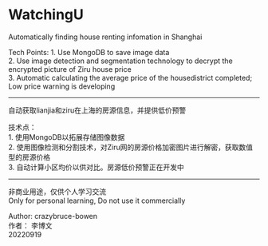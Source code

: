 # WatchingU  

Automatically finding house renting infomation in Shanghai  
  
Tech Points:
    1. Use MongoDB to save image data  
    2. Use image detection and segmentation technology to decrypt the encrypted picture of Ziru house price  
    3. Automatic calculating the average price of the housedistrict completed; Low price warning is developing  
  
--------
  
自动获取lianjia和ziru在上海的房源信息，并提供低价预警  
  
技术点：  
    1. 使用MongoDB以拓展存储图像数据  
    2. 使用图像检测和分割技术，对Ziru网的房源价格加密图片进行解密，获取数值型的房源价格  
    3. 自动计算小区均价以供对比。房源低价预警正在开发中  
  
--------  
非商业用途，仅供个人学习交流  
Only for personal learning, Do not use it commercially  
  
Author: crazybruce-bowen  
作者： 李博文  
20220919  
